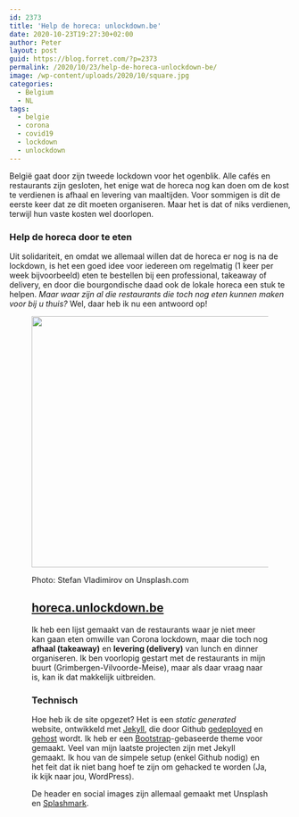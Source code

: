 ```yaml
---
id: 2373
title: 'Help de horeca: unlockdown.be'
date: 2020-10-23T19:27:30+02:00
author: Peter
layout: post
guid: https://blog.forret.com/?p=2373
permalink: /2020/10/23/help-de-horeca-unlockdown-be/
image: /wp-content/uploads/2020/10/square.jpg
categories:
  - Belgium
  - NL
tags:
  - belgie
  - corona
  - covid19
  - lockdown
  - unlockdown
---
```

 

België gaat door zijn tweede lockdown voor het ogenblik. Alle cafés en restaurants zijn gesloten, het enige wat de horeca nog kan doen om de kost te verdienen is afhaal en levering van maaltijden. Voor sommigen is dit de eerste keer dat ze dit moeten organiseren. Maar het is dat of niks verdienen, terwijl hun vaste kosten wel doorlopen. 

### Help de horeca door te eten

Uit solidariteit, en omdat we allemaal willen dat de horeca er nog is na de lockdown, is het een goed idee voor iedereen om regelmatig (1 keer per week bijvoorbeeld) eten te bestellen bij een professional, takeaway of delivery, en door die bourgondische daad ook de lokale horeca een stuk te helpen. _Maar waar zijn al die restaurants die toch nog eten kunnen maken voor bij u thuis?_ Wel, daar heb ik nu een antwoord op!<figure class="wp-block-image size-large">

[<img  width="900" height="450" src="https://blog.forret.com/wp-content/uploads/2020/10/social.jpg" alt="" class="wp-image-2374" srcset="https://blog.forret.com/wp-content/uploads/2020/10/social.jpg 900w, https://blog.forret.com/wp-content/uploads/2020/10/social-300x150.jpg 300w, https://blog.forret.com/wp-content/uploads/2020/10/social-768x384.jpg 768w" sizes="(max-width: 900px) 100vw, 900px" />](https://horeca.unlockdown.be/)<figcaption>Photo: Stefan Vladimirov on Unsplash.com</figcaption>  

## [horeca.unlockdown.be](https://horeca.unlockdown.be/)

Ik heb een lijst gemaakt van de restaurants waar je niet meer kan gaan eten omwille van Corona lockdown, maar die toch nog **afhaal (takeaway)** en **levering (delivery)** van lunch en dinner organiseren. Ik ben voorlopig gestart met de restaurants in mijn buurt (Grimbergen-Vilvoorde-Meise), maar als daar vraag naar is, kan ik dat makkelijk uitbreiden.

### Technisch

Hoe heb ik de site opgezet? Het is een _static generated_ website, ontwikkeld met [Jekyll](https://jekyllrb.com/), die door Github [gedeployed](https://github.com/pforret/horeca.unlockdown.be) en [gehost](https://horeca.unlockdown.be/) wordt. Ik heb er een [Bootstrap](https://getbootstrap.com/)-gebaseerde theme voor gemaakt. Veel van mijn laatste projecten zijn met Jekyll gemaakt. Ik hou van de simpele setup (enkel Github nodig) en het feit dat ik niet bang hoef te zijn om gehacked te worden (Ja, ik kijk naar jou, WordPress).

De header en social images zijn allemaal gemaakt met Unsplash en [Splashmark](https://blog.forret.com/2020/10/07/new-script-splashmark-easy-unsplash-image-markup-on-the-command-line/).